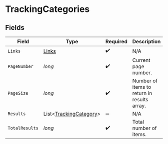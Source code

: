 # TrackingCategories


## Fields

| Field                                                             | Type                                                              | Required                                                          | Description                                                       |
| ----------------------------------------------------------------- | ----------------------------------------------------------------- | ----------------------------------------------------------------- | ----------------------------------------------------------------- |
| `Links`                                                           | [Links](../../models/shared/Links.md)                             | :heavy_check_mark:                                                | N/A                                                               |
| `PageNumber`                                                      | *long*                                                            | :heavy_check_mark:                                                | Current page number.                                              |
| `PageSize`                                                        | *long*                                                            | :heavy_check_mark:                                                | Number of items to return in results array.                       |
| `Results`                                                         | List<[TrackingCategory](../../models/shared/TrackingCategory.md)> | :heavy_minus_sign:                                                | N/A                                                               |
| `TotalResults`                                                    | *long*                                                            | :heavy_check_mark:                                                | Total number of items.                                            |